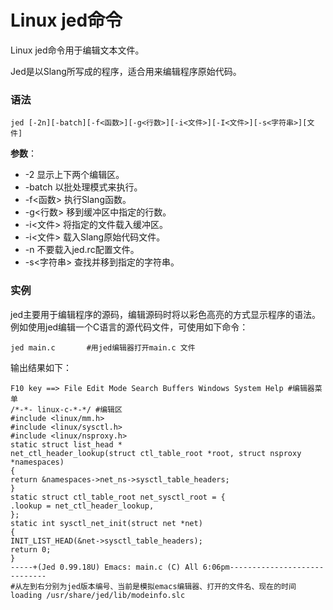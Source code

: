 
# Linux jed命令



Linux jed命令用于编辑文本文件。

Jed是以Slang所写成的程序，适合用来编辑程序原始代码。

### 语法

```
jed [-2n][-batch][-f<函数>][-g<行数>][-i<文件>][-I<文件>][-s<字符串>][文件]
```

**参数**：

*   -2 显示上下两个编辑区。
*   -batch 以批处理模式来执行。
*   -f&lt;函数&gt; 执行Slang函数。
*   -g&lt;行数&gt; 移到缓冲区中指定的行数。
*   -i&lt;文件&gt; 将指定的文件载入缓冲区。
*   -i&lt;文件&gt; 载入Slang原始代码文件。
*   -n 不要载入jed.rc配置文件。
*   -s&lt;字符串&gt; 查找并移到指定的字符串。

### 实例

jed主要用于编辑程序的源码，编辑源码时将以彩色高亮的方式显示程序的语法。例如使用jed编辑一个C语言的源代码文件，可使用如下命令：

```
jed main.c       #用jed编辑器打开main.c 文件 

```

输出结果如下：

```
F10 key ==> File Edit Mode Search Buffers Windows System Help #编辑器菜单  
/*-*- linux-c-*-*/ #编辑区  
#include <linux/mm.h> 
#include <linux/sysctl.h> 
#include <linux/nsproxy.h> 
static struct list_head *  
net_ctl_header_lookup(struct ctl_table_root *root, struct nsproxy *namespaces)  
{  
return &namespaces->net_ns->sysctl_table_headers;  
}  
static struct ctl_table_root net_sysctl_root = {  
.lookup = net_ctl_header_lookup,  
};  
static int sysctl_net_init(struct net *net)  
{  
INIT_LIST_HEAD(&net->sysctl_table_headers);  
return 0;  
}  
-----+(Jed 0.99.18U) Emacs: main.c (C) All 6:06pm-----------------------------  
#从左到右分别为jed版本编号、当前是模拟emacs编辑器、打开的文件名、现在的时间  
loading /usr/share/jed/lib/modeinfo.slc 

```



